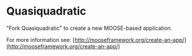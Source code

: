 Quasiquadratic
=====

"Fork Quasiquadratic" to create a new MOOSE-based application.

For more information see: [http://mooseframework.org/create-an-app/](http://mooseframework.org/create-an-app/)
